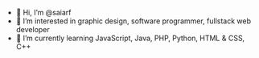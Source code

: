 - 👋 Hi, I’m @saiarf
- 👀 I’m interested in graphic design, software programmer, fullstack web developer
- 🌱 I’m currently learning JavaScript, Java, PHP, Python, HTML & CSS, C++

<!---
saiarf/saiarf is a ✨ special ✨ repository because its `README.md` (this file) appears on your GitHub profile.
You can click the Preview link to take a look at your changes.
--->
